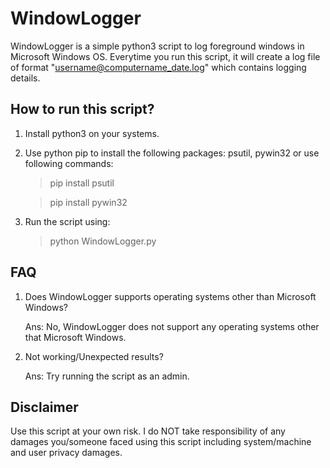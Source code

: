 # WindowLogger
WindowLogger is a simple python3 script to log foreground windows in Microsoft Windows OS. Everytime you run this script, it will create a log file of format "username@computername_date.log" which contains logging details.

## How to run this script?
1) Install python3 on your systems.
2) Use python pip to install the following packages:
    psutil, pywin32 or use following commands:
    > pip install psutil
    
    > pip install pywin32
3) Run the script using:
   > python WindowLogger.py
   
## FAQ
1) Does WindowLogger supports operating systems other than Microsoft Windows?

    Ans: No, WindowLogger does not support any operating systems other that Microsoft Windows.

2) Not working/Unexpected results?

    Ans: Try running the script as an admin.

## Disclaimer
Use this script at your own risk. I do NOT take responsibility of any damages you/someone faced using this script including system/machine and user privacy damages.
